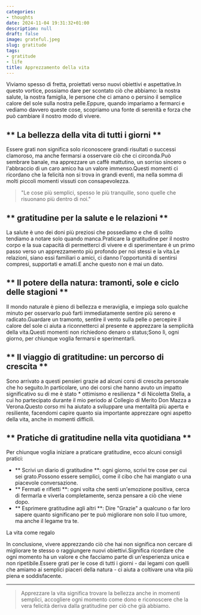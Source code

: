 ```yaml
---
categories:
- thoughts
date: 2024-11-04 19:31:32+01:00
description: null
draft: false
image: grateful.jpeg
slug: gratitude
tags:
- gratitude
- life
title: Apprezzamento della vita
---
```


<!-- hash: f8a2fe79b5cd -->
Viviamo spesso di fretta, proiettati verso nuovi obiettivi e aspettative.In questo vortice, possiamo dare per scontato ciò che abbiamo: la nostra salute, la nostra famiglia, le persone che ci amano o persino il semplice calore del sole sulla nostra pelle.Eppure, quando impariamo a fermarci e vediamo davvero queste cose, scopriamo una fonte di serenità e forza che può cambiare il nostro modo di vivere.

## ** La bellezza della vita di tutti i giorni **

Essere grati non significa solo riconoscere grandi risultati o successi clamoroso, ma anche fermarsi a osservare ciò che ci circonda.Può sembrare banale, ma apprezzare un caffè mattutino, un sorriso sincero o l'abbraccio di un caro amico ha un valore immenso.Questi momenti ci ricordano che la felicità non si trova in grandi eventi, ma nella somma di molti piccoli momenti vissuti con consapevolezza.

> "Le cose più semplici, spesso le più tranquille, sono quelle che risuonano più dentro di noi."

## ** gratitudine per la salute e le relazioni **

La salute è uno dei doni più preziosi che possediamo e che di solito tendiamo a notare solo quando manca.Praticare la gratitudine per il nostro corpo e la sua capacità di permetterci di vivere e di sperimentare è un primo passo verso un apprezzamento più profondo per noi stessi e la vita.Le relazioni, siano essi familiari o amici, ci danno l'opportunità di sentirsi compresi, supportati e amati.E anche questo non è mai un dato.

## ** Il potere della natura: tramonti, sole e ciclo delle stagioni **

Il mondo naturale è pieno di bellezza e meraviglia, e impiega solo qualche minuto per osservarlo può farti immediatamente sentire più sereno e radicato.Guardare un tramonto, sentire il vento sulla pelle o percepire il calore del sole ci aiuta a riconnetterci al presente e apprezzare la semplicità della vita.Questi momenti non richiedono denaro o status;Sono lì, ogni giorno, per chiunque voglia fermarsi e sperimentarli.

## ** Il viaggio di gratitudine: un percorso di crescita **

Sono arrivato a questi pensieri grazie ad alcuni corsi di crescita personale che ho seguito.In particolare, uno dei corsi che hanno avuto un impatto significativo su di me è stato * ottimismo e resilienza * di Nicoletta Stella, a cui ho partecipato durante il mio periodo al Collegio di Merito Don Mazza a Verona.Questo corso mi ha aiutato a sviluppare una mentalità più aperta e resiliente, facendomi capire quanto sia importante apprezzare ogni aspetto della vita, anche in momenti difficili.

## ** Pratiche di gratitudine nella vita quotidiana **

Per chiunque voglia iniziare a praticare gratitudine, ecco alcuni consigli pratici:

- ** Scrivi un diario di gratitudine **: ogni giorno, scrivi tre cose per cui sei grato.Possono essere semplici, come il cibo che hai mangiato o una piacevole conversazione.
- ** Fermati e rifletti **: ogni volta che senti un'emozione positiva, cerca di fermarla e viverla completamente, senza pensare a ciò che viene dopo.
- ** Esprimere gratitudine agli altri **: Dire "Grazie" a qualcuno o far loro sapere quanto significano per te può migliorare non solo il tuo umore, ma anche il legame tra te.

La vita come regalo

In conclusione, vivere apprezzando ciò che hai non significa non cercare di migliorare te stesso o raggiungere nuovi obiettivi.Significa ricordare che ogni momento ha un valore e che facciamo parte di un'esperienza unica e non ripetibile.Essere grati per le cose di tutti i giorni - dai legami con quelli che amiamo ai semplici piaceri della natura - ci aiuta a coltivare una vita più piena e soddisfacente.

---

> Apprezzare la vita significa trovare la bellezza anche in momenti semplici, accogliere ogni momento come dono e riconoscere che la vera felicità deriva dalla gratitudine per ciò che già abbiamo.

